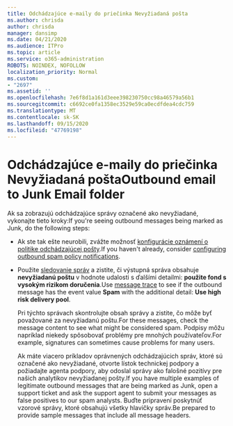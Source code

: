 ```yaml
---
title: Odchádzajúce e-maily do priečinka Nevyžiadaná pošta
ms.author: chrisda
author: chrisda
manager: dansimp
ms.date: 04/21/2020
ms.audience: ITPro
ms.topic: article
ms.service: o365-administration
ROBOTS: NOINDEX, NOFOLLOW
localization_priority: Normal
ms.custom:
- "2697"
ms.assetid: ''
ms.openlocfilehash: 7e6f8d1a161d3eee398230750cc98a46579a56b1
ms.sourcegitcommit: c6692ce0fa1358ec3529e59ca0ecdfdea4cdc759
ms.translationtype: MT
ms.contentlocale: sk-SK
ms.lasthandoff: 09/15/2020
ms.locfileid: "47769198"
---
```

# <a name="outbound-email-to-junk-email-folder"></a><span data-ttu-id="b484c-102">Odchádzajúce e-maily do priečinka Nevyžiadaná pošta</span><span class="sxs-lookup"><span data-stu-id="b484c-102">Outbound email to Junk Email folder</span></span>

<span data-ttu-id="b484c-103">Ak sa zobrazujú odchádzajúce správy označené ako nevyžiadané, vykonajte tieto kroky:</span><span class="sxs-lookup"><span data-stu-id="b484c-103">If you're seeing outbound messages being marked as Junk, do the following steps:</span></span>

- <span data-ttu-id="b484c-104">Ak ste tak ešte neurobili, zvážte možnosť [konfigurácie oznámení o politike odchádzajúcej pošty](https://docs.microsoft.com/microsoft-365/security/office-365-security/configure-the-outbound-spam-policy).</span><span class="sxs-lookup"><span data-stu-id="b484c-104">If you haven't already, consider [configuring outbound spam policy notifications](https://docs.microsoft.com/microsoft-365/security/office-365-security/configure-the-outbound-spam-policy).</span></span>

- <span data-ttu-id="b484c-105">Použite [sledovanie správ](https://docs.microsoft.com/microsoft-365/security/office-365-security/message-trace-scc) a zistite, či výstupná správa obsahuje **nevyžiadanú poštu** v hodnote udalosti s ďalšími detailmi: **použite fond s vysokým rizikom doručenia**.</span><span class="sxs-lookup"><span data-stu-id="b484c-105">Use [message trace](https://docs.microsoft.com/microsoft-365/security/office-365-security/message-trace-scc) to see if the outbound message has the event value **Spam** with the additional detail: **Use high risk delivery pool**.</span></span>

  <span data-ttu-id="b484c-106">Pri týchto správach skontrolujte obsah správy a zistite, čo môže byť považované za nevyžiadanú poštu.</span><span class="sxs-lookup"><span data-stu-id="b484c-106">For these messages, check the message content to see what might be considered spam.</span></span> <span data-ttu-id="b484c-107">Podpisy môžu napríklad niekedy spôsobovať problémy pre mnohých používateľov.</span><span class="sxs-lookup"><span data-stu-id="b484c-107">For example, signatures can sometimes cause problems for many users.</span></span>

  <span data-ttu-id="b484c-108">Ak máte viacero príkladov oprávnených odchádzajúcich správ, ktoré sú označené ako nevyžiadané, otvorte lístok technickej podpory a požiadajte agenta podpory, aby odoslal správy ako falošné pozitívy pre našich analytikov nevyžiadanej pošty.</span><span class="sxs-lookup"><span data-stu-id="b484c-108">If you have multiple examples of legitimate outbound messages that are being marked as Junk, open a support ticket and ask the support agent to submit your messages as false positives to our spam analysts.</span></span> <span data-ttu-id="b484c-109">Buďte pripravení poskytnúť vzorové správy, ktoré obsahujú všetky hlavičky správ.</span><span class="sxs-lookup"><span data-stu-id="b484c-109">Be prepared to provide sample messages that include all message headers.</span></span>
